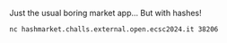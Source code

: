Just the usual boring market app... But with hashes!

`nc hashmarket.challs.external.open.ecsc2024.it 38206`